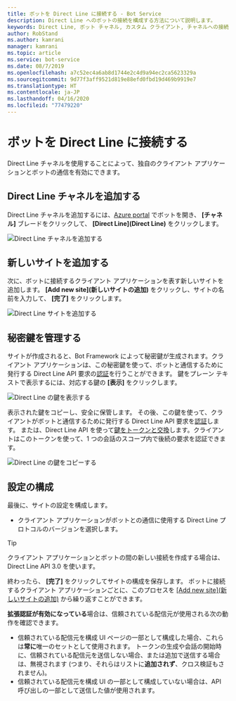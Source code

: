```yaml
---
title: ボットを Direct Line に接続する - Bot Service
description: Direct Line へのボットの接続を構成する方法について説明します。
keywords: Direct Line, ボット チャネル, カスタム クライアント, チャネルへの接続, 構成
author: RobStand
ms.author: kamrani
manager: kamrani
ms.topic: article
ms.service: bot-service
ms.date: 08/7/2019
ms.openlocfilehash: a7c52ec4a6ab8d1744e2c4d9a94ec2ca5623329a
ms.sourcegitcommit: 9d77f3aff9521d819e88efd0fbd19d469b9919e7
ms.translationtype: HT
ms.contentlocale: ja-JP
ms.lasthandoff: 04/16/2020
ms.locfileid: "77479220"
---
```

# <a name="connect-a-bot-to-direct-line"></a>ボットを Direct Line に接続する

Direct Line チャネルを使用することによって、独自のクライアント アプリケーションとボットの通信を有効にできます。

## <a name="add-the-direct-line-channel"></a>Direct Line チャネルを追加する

Direct Line チャネルを追加するには、[Azure portal](https://portal.azure.com/) でボットを開き、 **[チャネル]** ブレードをクリックして、 **[Direct Line]\(Direct Line\)** をクリックします。

![Direct Line チャネルを追加する](media/bot-service-channel-connect-directline/directline-addchannel.png)

## <a name="add-new-site"></a>新しいサイトを追加する

次に、ボットに接続するクライアント アプリケーションを表す新しいサイトを追加します。 **[Add new site]\(新しいサイトの追加\)** をクリックし、サイトの名前を入力して、 **[完了]** をクリックします。

![Direct Line サイトを追加する](media/bot-service-channel-connect-directline/directline-addsite.png)

## <a name="manage-secret-keys"></a>秘密鍵を管理する

サイトが作成されると、Bot Framework によって秘密鍵が生成されます。クライアント アプリケーションは、この秘密鍵を使って、ボットと通信するために発行する Direct Line API 要求の[認証](~/rest-api/bot-framework-rest-direct-line-3-0-authentication.md)を行うことができます。 鍵をプレーン テキストで表示するには、対応する鍵の **[表示]** をクリックします。

![Direct Line の鍵を表示する](media/bot-service-channel-connect-directline/directline-showkey.png)

表示された鍵をコピーし、安全に保管します。 その後、この鍵を使って、クライアントがボットと通信するために発行する Direct Line API 要求を[認証](~/rest-api/bot-framework-rest-direct-line-3-0-authentication.md)します。
または、Direct Line API を使って[鍵をトークンと交換](~/rest-api/bot-framework-rest-direct-line-3-0-authentication.md#generate-token)します。クライアントはこのトークンを使って、1 つの会話のスコープ内で後続の要求を認証できます。

![Direct Line の鍵をコピーする](media/bot-service-channel-connect-directline/directline-copykey.png)

## <a name="configure-settings"></a>設定の構成

最後に、サイトの設定を構成します。

- クライアント アプリケーションがボットとの通信に使用する Direct Line プロトコルのバージョンを選択します。

> [!TIP]
> クライアント アプリケーションとボットの間の新しい接続を作成する場合は、Direct Line API 3.0 を使います。

終わったら、 **[完了]** をクリックしてサイトの構成を保存します。 ボットに接続するクライアント アプリケーションごとに、このプロセスを [[Add new site]\(新しいサイトの追加\)](#add-new-site) から繰り返すことができます。

**拡張認証が有効になっている**場合は、信頼されている配信元が使用される次の動作を確認できます。

- 信頼されている配信元を構成 UI ページの一部として構成した場合、これらは**常に**唯一のセットとして使用されます。 トークンの生成や会話の開始時に、信頼されている配信元を送信しない場合、または追加で送信する場合は、無視されます (つまり、それらはリストに**追加されず**、クロス検証もされません)。
- 信頼されている配信元を構成 UI の一部として構成していない場合は、API 呼び出しの一部として送信した値が使用されます。